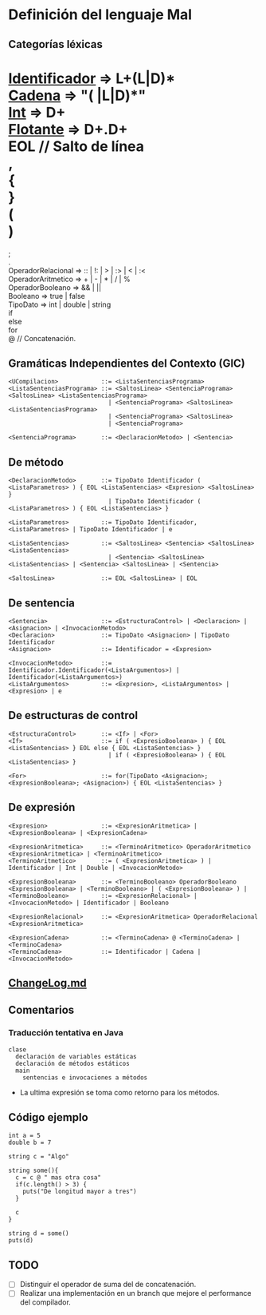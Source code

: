 Definición del lenguaje Mal
===========================

Categorías léxicas
------------------

[Identificador][Identificador] => L+(L|D)*  
[Cadena][Cadena]               => "( |L|D)*"  
[Int][Int]                     => D+  
[Flotante][Flotante]           => D+.D+  
EOL // Salto de línea  
,  
{  
}  
(  
)  
 =  
;  
.  
OperadorRelacional => :: | !: | > | :> | < | :<  
OperadorAritmetico => + | - | * | / | %  
OperadorBooleano   => && | ||  
Booleano           => true | false  
TipoDato           => int | double | string  
if  
else  
for  
@ // Concatenación.  


Gramáticas Independientes del Contexto (GIC)
--------------------------------------------

```
<UCompilacion>            ::= <ListaSentenciasPrograma>
<ListaSentenciasPrograma> ::= <SaltosLinea> <SentenciaPrograma> <SaltosLinea> <ListaSentenciasPrograma>
                            | <SentenciaPrograma> <SaltosLinea> <ListaSentenciasPrograma> 
                            | <SentenciaPrograma> <SaltosLinea> 
                            | <SentenciaPrograma>

<SentenciaPrograma>       ::= <DeclaracionMetodo> | <Sentencia>
```

De método
---------

```
<DeclaracionMetodo>       ::= TipoDato Identificador ( <ListaParametros> ) { EOL <ListaSentencias> <Expresion> <SaltosLinea> } 
                            | TipoDato Identificador ( <ListaParametros> ) { EOL <ListaSentencias> }

<ListaParametros>         ::= TipoDato Identificador, <ListaParametros> | TipoDato Identificador | e

<ListaSentencias>         ::= <SaltosLinea> <Sentencia> <SaltosLinea> <ListaSentencias>
                            | <Sentencia> <SaltosLinea> <ListaSentencias> | <Sentencia> <SaltosLinea> | <Sentencia>

<SaltosLinea>             ::= EOL <SaltosLinea> | EOL
```

De sentencia
------------

```
<Sentencia>               ::= <EstructuraControl> | <Declaracion> | <Asignacion> | <InvocacionMetodo>
<Declaracion>             ::= TipoDato <Asignacion> | TipoDato Identificador
<Asignacion>              ::= Identificador = <Expresion>

<InvocacionMetodo>        ::= Identificador.Identificador(<ListaArgumentos>) | Identificador(<ListaArgumentos>)
<ListaArgumentos>         ::= <Expresion>, <ListaArgumentos> | <Expresion> | e
```

De estructuras de control
-------------------------

```
<EstructuraControl>       ::= <If> | <For>
<If>                      ::= if ( <ExpresioBooleana> ) { EOL <ListaSentencias> } EOL else { EOL <ListaSentencias> } 
                            | if ( <ExpresioBooleana> ) { EOL <ListaSentencias> }

<For>                     ::= for(TipoDato <Asignacion>; <ExpresionBooleana>; <Asignacion>) { EOL <ListaSentencias> }
```


De expresión
------------

```
<Expresion>               ::= <ExpresionAritmetica> | <ExpresionBooleana> | <ExpresionCadena>

<ExpresionAritmetica>     ::= <TerminoAritmetico> OperadorAritmetico <ExpresionAritmetica> | <TerminoAritmetico>
<TerminoAritmetico>       ::= ( <ExpresionAritmetica> ) | Identificador | Int | Double | <InvocacionMetodo>

<ExpresionBooleana>       ::= <TerminoBooleano> OperadorBooleano <ExpresionBooleana> | <TerminoBooleano> | ( <ExpresionBooleana> ) | 
<TerminoBooleano>         ::= <ExpresionRelacional> | <InvocacionMetodo> | Identificador | Booleano

<ExpresionRelacional>     ::= <ExpresionAritmetica> OperadorRelacional <ExpresionAritmetica>

<ExpresionCadena>         ::= <TerminoCadena> @ <TerminoCadena> | <TerminoCadena>
<TerminoCadena>           ::= Identificador | Cadena | <InvocacionMetodo>
```

[ChangeLog.md](ChangeLog.md)
------------

Comentarios
------------

### Traducción tentativa en Java

```
clase
  declaración de variables estáticas
  declaración de métodos estáticos
  main
    sentencias e invocaciones a métodos
```

* La ultima expresión se toma como retorno para los métodos.

Código ejemplo
--------------

```
int a = 5
double b = 7

string c = "Algo"

string some(){
  c = c @ " mas otra cosa"
  if(c.length() > 3) {
    puts("De longitud mayor a tres")
  }

  c
}

string d = some()
puts(d)
```

TODO
----

- [ ] Distinguir el operador de suma del de concatenación.
- [ ] Realizar una implementación en un branch que mejore el performance del compilador.

[Identificador]: http://www.debuggex.com/?re=%5Ba-zA-Z%5D%2B%5Cd%2A&flags=&str=identificador15
[Cadena]: http://www.debuggex.com/?re=%22%5B+%5Cw%5D%2A%22&flags=&str=%22Ejemplo+de+cadena%22
[Int]: http://www.debuggex.com/?re=%5Cd%2B&flags=&str=83498320
[Flotante]: http://www.debuggex.com/?re=%5Cd%2B%5C.%5Cd%2B&flags=&str=12323.98